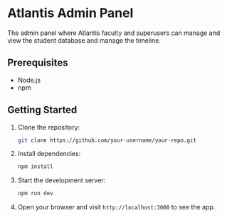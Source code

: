 # Atlantis Admin Panel

The admin panel where Atlantis faculty and superusers can manage and view the student database and manage the timeline. 

## Prerequisites

- Node.js 
- npm 

## Getting Started

1. Clone the repository:

    ```bash
    git clone https://github.com/your-username/your-repo.git
    ```

2. Install dependencies:

    ```bash
    npm install
    ```

3. Start the development server:

    ```bash
    npm run dev
    ```

4. Open your browser and visit `http://localhost:3000` to see the app.
